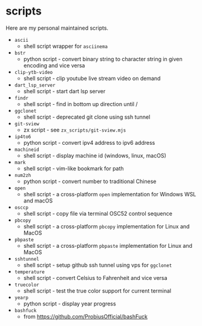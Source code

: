 # scripts

Here are my personal maintained scripts.

- `ascii`
    - shell script wrapper for `asciinema`
- `bstr`
    - python script - convert binary string to character string in given encoding and vice versa
- `clip-ytb-video`
    - shell script - clip youtube live stream video on demand
- `dart_lsp_server`
    - shell script - start dart lsp server
- `findr`
    - shell script - find in bottom up direction until /
- `ggclonet`
    - shell script - deprecated git clone using ssh tunnel
- `git-sview`
    - zx script - see `zx_scripts/git-sview.mjs`
- `ip4to6`
    - python script - convert ipv4 address to ipv6 address
- `machineid`
    - shell script - display machine id (windows, linux, macOS)
- `mark`
    - shell script - vim-like bookmark for path
- `num2zh`
    - python script - convert number to traditional Chinese
- `open`
    - shell script - a cross-platform `open` implementation for Windows WSL and macOS
- `osccp`
    - shell script - copy file via terminal OSC52 control sequence
- `pbcopy`
    - shell script - a cross-platform `pbcopy` implementation for Linux and MacOS
- `pbpaste`
    - shell script - a cross-platform `pbpaste` implementation for Linux and MacOS
- `sshtunnel`
    - shell script - setup github ssh tunnel using vps for `ggclonet`
- `temperature`
    - shell script - convert Celsius to Fahrenheit and vice versa
- `truecolor`
    - shell script - test the true color support for current terminal
- `yearp`
    - python script - display year progress
- `bashfuck`
  - from https://github.com/ProbiusOfficial/bashFuck
